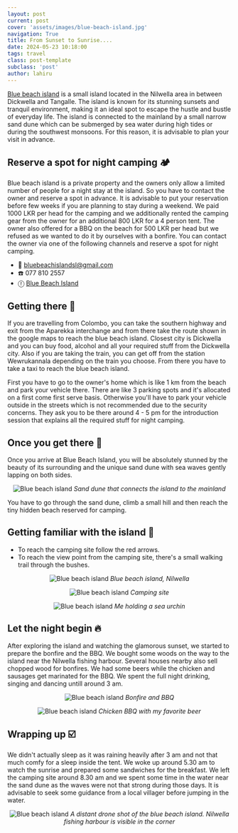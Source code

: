```yaml
---
layout: post
current: post
cover: 'assets/images/blue-beach-island.jpg'
navigation: True
title: From Sunset to Sunrise....
date: 2024-05-23 10:18:00
tags: travel
class: post-template
subclass: 'post'
author: lahiru
---
```


[Blue beach island](https://maps.app.goo.gl/2gpcmkuo7f1uL7V89) is a small island located in the Nilwella area in between Dickwella and Tangalle. The island is known for its stunning sunsets and tranquil environment, making it an ideal spot to escape the hustle and bustle of everyday life. The island is connected to the mainland by a small narrow sand dune which can be submerged by sea water during high tides or during the southwest monsoons. For this reason, it is advisable to plan your visit in advance.

## Reserve a spot for night camping 🏕️

Blue beach island is a private property and the owners only allow a limited number of people for a night stay at the island. So you have to contact the owner and reserve a spot in advance. It is advisable to put your reservation before few weeks if you are planning to stay during a weekend. We paid 1000 LKR per head for the camping and we additionally rented the camping gear from the owner for an additional 800 LKR for a 4 person tent. The owner also offered for a BBQ on the beach for 500 LKR per head but we refused as we wanted to do it by ourselves with a bonfire. You can contact the owner via one of the following channels and reserve a spot for night camping.

- 📧 bluebeachislandsl@gmail.com
- ☎️ 077 810 2557
- ⓕ [Blue Beach Island](https://www.facebook.com/beachcampingsrilanka/)

## Getting there 🚗

If you are travelling from Colombo, you can take the southern highway and exit from the Aparekka interchange and from there take the route shown in the google maps to reach the blue beach island. Closest city is Dickwella and you can buy food, alcohol and all your required stuff from the Dickwella city. Also if you are taking the train, you can get off from the station Wewrukannala depending on the train you choose. From there you have to take a taxi to reach the blue beach island.

First you have to go to the owner's home which is like 1 km from the beach and park your vehicle there. There are like 3 parking spots and it's allocated on a first come first serve basis. Otherwise you'll have to park your vehicle outside in the streets which is not recommended due to the security concerns. They ask you to be there around 4 - 5 pm for the introduction session that explains all the required stuff for night camping.

## Once you get there 🤩

Once you arrive at Blue Beach Island, you will be absolutely stunned by the beauty of its surrounding and the unique sand dune with sea waves gently lapping on both sides.

<p align="center">
  <img alt="Blue beach island" src="assets/images/blue-beach-sand.jpg">
    <em>Sand dune that connects the island to the mainland</em>
</p>

You have to go through the sand dune, climb a small hill and then reach the tiny hidden beach reserved for camping.

## Getting familiar with the island 🧭

- To reach the camping site follow the red arrows. 
- To reach the view point from the camping site, there's a small walking trail through the bushes.

<p align="center">
  <img alt="Blue beach island" src="assets/images/blue-beach-camping.jpg">
    <em>Blue beach island, Nilwella</em>
</p>

<p align="center">
  <img alt="Blue beach island" src="assets/images/blue-beach-camping-site.jpg">
    <em>Camping site</em>
</p>

<p align="center">
  <img alt="Blue beach island" src="assets/images/blue-beach-sea-urchin.jpg">
    <em>Me holding a sea urchin</em>
</p>

## Let the night begin 🔥

After exploring the island and watching the glamorous sunset, we started to prepare the bonfire and the BBQ. We bought some woods on the way to the island near the Nilwella fishing harbour. Several houses nearby also sell chopped wood for bonfires. We had some beers while the chicken and sausages get marinated for the BBQ. We spent the full night drinking, singing and dancing untill around 3 am.

<p align="center">
  <img alt="Blue beach island" src="assets/images/blue-beach-bonfire.jpg">
    <em>Bonfire and BBQ</em>
</p>

<p align="center">
  <img alt="Blue beach island" src="assets/images/blue-beach-bbq.jpg">
    <em>Chicken BBQ with my favorite beer</em>
</p>

## Wrapping up ☑️

We didn't actually sleep as it was raining heavily after 3 am and not that much comfy for a sleep inside the tent. We woke up around 5.30 am to watch the sunrise and prepared some sandwiches for the breakfast. We left the camping site around 8.30 am and we spent some time in the water near the sand dune as the waves were not that strong during those days. It is advisable to seek some guidance from a local villager before jumping in the water.

<p align="center">
  <img alt="Blue beach island" src="assets/images/blue-beach-final.jpg">
    <em>A distant drone shot of the blue beach island. Nilwella fishing harbour is visible in the corner</em>
</p> 